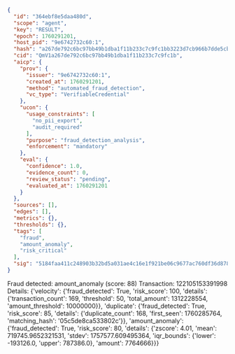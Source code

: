 ```json
{
  "id": "364ebf8e5daa480d",
  "scope": "agent",
  "key": "RESULT",
  "epoch": 1760291201,
  "host_pid": "9e6742732c60:1",
  "hash": "a267de792c6bc97bb49b1dba1f11b233c7c9fc1bb3223d7cb966b7dde5cbeba9",
  "cid": "QmV1a267de792c6bc97bb49b1dba1f11b233c7c9fc1b",
  "aicp": {
    "prov": {
      "issuer": "9e6742732c60:1",
      "created_at": 1760291201,
      "method": "automated_fraud_detection",
      "vc_type": "VerifiableCredential"
    },
    "ucon": {
      "usage_constraints": [
        "no_pii_export",
        "audit_required"
      ],
      "purpose": "fraud_detection_analysis",
      "enforcement": "mandatory"
    },
    "eval": {
      "confidence": 1.0,
      "evidence_count": 0,
      "review_status": "pending",
      "evaluated_at": 1760291201
    }
  },
  "sources": [],
  "edges": [],
  "metrics": {},
  "thresholds": {},
  "tags": [
    "fraud",
    "amount_anomaly",
    "risk_critical"
  ],
  "sig": "5184faa411c248903b32bd5a031ae4c16e1f921be06c9677ac760df36d878462"
}
```

Fraud detected: amount_anomaly (score: 88)
Transaction: 122105153391998
Details: {'velocity': {'fraud_detected': True, 'risk_score': 100, 'details': {'transaction_count': 169, 'threshold': 50, 'total_amount': 1312228554, 'amount_threshold': 10000000}}, 'duplicate': {'fraud_detected': True, 'risk_score': 85, 'details': {'duplicate_count': 168, 'first_seen': 1760285764, 'matching_hash': '05c5de8ca533802c'}}, 'amount_anomaly': {'fraud_detected': True, 'risk_score': 80, 'details': {'zscore': 4.01, 'mean': 719745.9652321531, 'stdev': 1757577.609495364, 'iqr_bounds': {'lower': -193126.0, 'upper': 787386.0}, 'amount': 7764666}}}